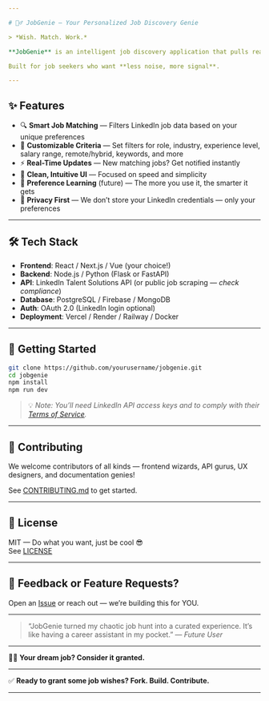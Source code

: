 ```yaml
---

# 🧞‍♂️ JobGenie — Your Personalized Job Discovery Genie

> *Wish. Match. Work.*

**JobGenie** is an intelligent job discovery application that pulls real-time job listings from LinkedIn (via API) and delivers hyper-personalized job recommendations based on user-defined preferences — location, role, salary, skills, remote status, and more. No more scrolling endlessly. Just tell JobGenie what you want… and consider it granted.

Built for job seekers who want **less noise, more signal**.

---
```


## ✨ Features

- 🔍 **Smart Job Matching** — Filters LinkedIn job data based on your unique preferences  
- 🎯 **Customizable Criteria** — Set filters for role, industry, experience level, salary range, remote/hybrid, keywords, and more  
- ⚡ **Real-Time Updates** — New matching jobs? Get notified instantly  
- 📱 **Clean, Intuitive UI** — Focused on speed and simplicity  
- 🧠 **Preference Learning** (future) — The more you use it, the smarter it gets  
- 🔐 **Privacy First** — We don’t store your LinkedIn credentials — only your preferences

---

## 🛠️ Tech Stack

- **Frontend**: React / Next.js / Vue (your choice!)  
- **Backend**: Node.js / Python (Flask or FastAPI)  
- **API**: LinkedIn Talent Solutions API (or public job scraping — *check compliance*)  
- **Database**: PostgreSQL / Firebase / MongoDB  
- **Auth**: OAuth 2.0 (LinkedIn login optional)  
- **Deployment**: Vercel / Render / Railway / Docker

---

## 🚀 Getting Started

```bash
git clone https://github.com/yourusername/jobgenie.git
cd jobgenie
npm install
npm run dev
```

> 💡 *Note: You’ll need LinkedIn API access keys and to comply with their [Terms of Service](https://legal.linkedin.com/api-terms-of-use).*

---

## 🤝 Contributing

We welcome contributors of all kinds — frontend wizards, API gurus, UX designers, and documentation genies!

See [CONTRIBUTING.md](./CONTRIBUTING.md) to get started.

---

## 📜 License

MIT — Do what you want, just be cool 😎  
See [LICENSE](./LICENSE)

---

## 💬 Feedback or Feature Requests?

Open an [Issue](https://github.com/yourusername/jobgenie/issues) or reach out — we’re building this for YOU.

---

> “JobGenie turned my chaotic job hunt into a curated experience. It’s like having a career assistant in my pocket.” — *Future User*

---

🧞‍♂️ **Your dream job? Consider it granted.**

---

✅ **Ready to grant some job wishes? Fork. Build. Contribute.**

---
